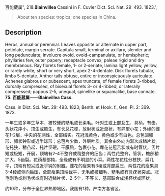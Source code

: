 百能葳属",
218.**Blainvillea** Cassini in F. Cuvier Dict. Sci. Nat. 29: 493. 1823.",

> About ten species: tropics; one species in China.

## Description
Herbs, annual or perennial. Leaves opposite or alternate in upper part, petiolate, margin serrate. Capitula small, terminal or axillary, slender and long pedunculate; involucre ovoid, ovoid-campanulate, or hemispheric; phyllaries few, outer papery; receptacle convex; paleae rigid and dry membranous. Ray florets female, 1- or 2-seriate, lamina light yellow, yellow, or rarely white, short or very short, apex 2-4-dentate. Disk florets tubular, limbs 5-dentate. Anther tails obtuse, entire or inconspicuously auriculate. Achenes glabrous or pubescent, apex truncate, of female florets 3-ribbed, dorsally compressed, of bisexual florets 3- or 4-ribbed, or laterally compressed; pappus 2-5, unequal, spinelike or squamalike, base connate.
**75. 百能葳属——Blainvillea Cass.**

Cass. in Dict. Sci. Nat. 29: 493. 1823; Benth. et Hook. f., Gen. Pl. 2: 369. 1873.

一年生或多年生草本，被较硬的糙毛或长柔毛。叶对生或上部互生，具柄，有齿。头状花序小，顶生或腋生，有长总花梗，放射状或近盘状，有异型小花；外缘的雌花1-2层，中央的花两性，全部结实。花冠浅黄色，黄色或少有白色。总苞阔卵形、卵状钟形或近半球形；总苞片少数，外层叶质，其余由外向内渐次成鳞片状。花托狭，稍凸起，托片坚硬，干膜质，包裹小花。雌花花冠舌状或有时管状，舌片短或极短，开展，顶端有2-4不整齐或稍整齐的细齿；两性花整齐，管状，檐部稍扩大，5齿裂。花药基部钝，全缘或有不明显的小耳。两性花花柱分枝狭，扁几平，顶端有短尖或近乎钝的附器。雌花的瘦果有3棱或背部扁压，两性花的瘦果具3-4棱或侧向扁压，全部瘦果顶端截平，无毛或被细毛、糙毛或有具疣状突点。冠毛刚毛或刺毛状或有时近鳞片状，2-5个，不等长，基部联合成浅杯状或环状。

约10种，分布于全世界热带地区。我国有1种，产南方各省区。
